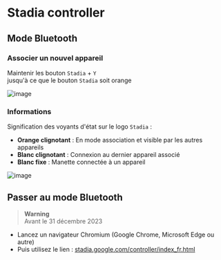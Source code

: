 # Stadia controller

## Mode Bluetooth

### Associer un nouvel appareil

Maintenir les bouton `Stadia`  + `Y`  
jusqu'à ce que le bouton `Stadia` soit orange

![image](https://github.com/FlorianLatapie/Config/assets/70631622/7c0ea33e-9ffb-4d25-8429-c8b282933c4e)

### Informations

Signification des voyants d'état sur le logo `Stadia` :

- **Orange clignotant** : En mode association et visible par les autres appareils
- **Blanc clignotant** : Connexion au dernier appareil associé
- **Blanc fixe** : Manette connectée à un appareil

![image](https://github.com/FlorianLatapie/Config/assets/70631622/5e2f1deb-43b3-4288-9269-edd4d331eb68)

## Passer au mode Bluetooth

> **Warning**  
> Avant le 31 décembre 2023

- Lancez un navigateur Chromium (Google Chrome, Microsoft Edge ou autre)
- Puis utilisez le lien : [stadia.google.com/controller/index_fr.html](https://stadia.google.com/controller/index_fr.html)
